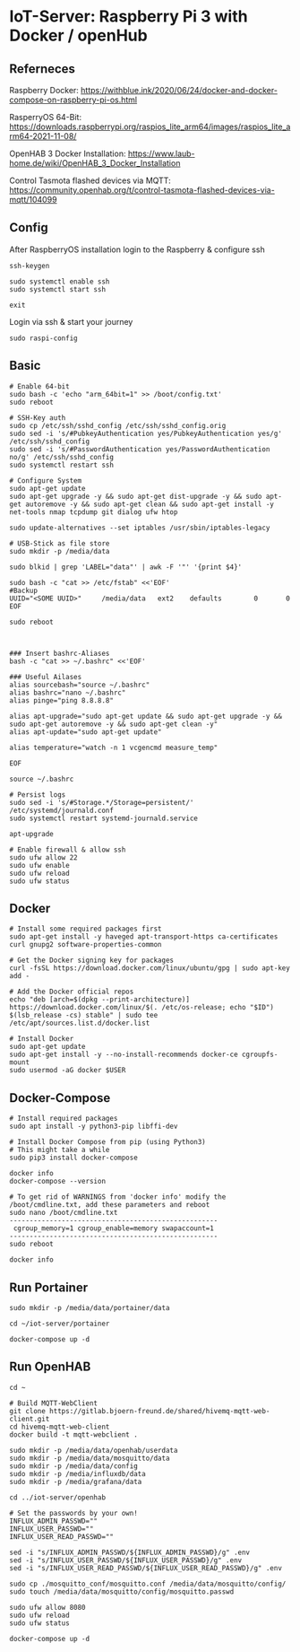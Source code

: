 # IoT-Server: Raspberry Pi 3 with Docker / openHub

## Referneces

Raspberry Docker: https://withblue.ink/2020/06/24/docker-and-docker-compose-on-raspberry-pi-os.html

RasperryOS 64-Bit: https://downloads.raspberrypi.org/raspios_lite_arm64/images/raspios_lite_arm64-2021-11-08/

OpenHAB 3 Docker Installation: https://www.laub-home.de/wiki/OpenHAB_3_Docker_Installation

Control Tasmota flashed devices via MQTT: https://community.openhab.org/t/control-tasmota-flashed-devices-via-mqtt/104099

## Config

After RaspberryOS installation login to the Raspberry & configure ssh
```
ssh-keygen

sudo systemctl enable ssh
sudo systemctl start ssh

exit
```

Login via ssh & start your journey
```
sudo raspi-config
```

## Basic

```
# Enable 64-bit
sudo bash -c 'echo "arm_64bit=1" >> /boot/config.txt'
sudo reboot

# SSH-Key auth
sudo cp /etc/ssh/sshd_config /etc/ssh/sshd_config.orig
sudo sed -i 's/#PubkeyAuthentication yes/PubkeyAuthentication yes/g' /etc/ssh/sshd_config
sudo sed -i 's/#PasswordAuthentication yes/PasswordAuthentication no/g' /etc/ssh/sshd_config
sudo systemctl restart ssh

# Configure System
sudo apt-get update
sudo apt-get upgrade -y && sudo apt-get dist-upgrade -y && sudo apt-get autoremove -y && sudo apt-get clean && sudo apt-get install -y net-tools nmap tcpdump git dialog ufw htop

sudo update-alternatives --set iptables /usr/sbin/iptables-legacy

# USB-Stick as file store
sudo mkdir -p /media/data

sudo blkid | grep 'LABEL="data"' | awk -F '"' '{print $4}'

sudo bash -c "cat >> /etc/fstab" <<'EOF'
#Backup
UUID="<SOME UUID>"     /media/data   ext2    defaults        0       0
EOF

sudo reboot



### Insert bashrc-Aliases
bash -c "cat >> ~/.bashrc" <<'EOF'

### Useful Ailases
alias sourcebash="source ~/.bashrc"
alias bashrc="nano ~/.bashrc"
alias pinge="ping 8.8.8.8"

alias apt-upgrade="sudo apt-get update && sudo apt-get upgrade -y && sudo apt-get autoremove -y && sudo apt-get clean -y"
alias apt-update="sudo apt-get update"

alias temperature="watch -n 1 vcgencmd measure_temp"

EOF

source ~/.bashrc

# Persist logs
sudo sed -i 's/#Storage.*/Storage=persistent/' /etc/systemd/journald.conf
sudo systemctl restart systemd-journald.service

apt-upgrade

# Enable firewall & allow ssh
sudo ufw allow 22
sudo ufw enable
sudo ufw reload
sudo ufw status
```

## Docker

```
# Install some required packages first
sudo apt-get install -y haveged apt-transport-https ca-certificates curl gnupg2 software-properties-common

# Get the Docker signing key for packages
curl -fsSL https://download.docker.com/linux/ubuntu/gpg | sudo apt-key add -

# Add the Docker official repos
echo "deb [arch=$(dpkg --print-architecture)] https://download.docker.com/linux/$(. /etc/os-release; echo "$ID") $(lsb_release -cs) stable" | sudo tee /etc/apt/sources.list.d/docker.list

# Install Docker
sudo apt-get update
sudo apt-get install -y --no-install-recommends docker-ce cgroupfs-mount
sudo usermod -aG docker $USER
```

## Docker-Compose

```
# Install required packages
sudo apt install -y python3-pip libffi-dev

# Install Docker Compose from pip (using Python3)
# This might take a while
sudo pip3 install docker-compose

docker info
docker-compose --version

# To get rid of WARNINGS from 'docker info' modify the /boot/cmdline.txt, add these parameters and reboot
sudo nano /boot/cmdline.txt
----------------------------------------------------
 cgroup_memory=1 cgroup_enable=memory swapaccount=1
----------------------------------------------------
sudo reboot

docker info
```

## Run Portainer

```
sudo mkdir -p /media/data/portainer/data

cd ~/iot-server/portainer

docker-compose up -d
```

## Run OpenHAB

```
cd ~

# Build MQTT-WebClient
git clone https://gitlab.bjoern-freund.de/shared/hivemq-mqtt-web-client.git
cd hivemq-mqtt-web-client
docker build -t mqtt-webclient .

sudo mkdir -p /media/data/openhab/userdata
sudo mkdir -p /media/data/mosquitto/data
sudo mkdir -p /media/data/config
sudo mkdir -p /media/influxdb/data
sudo mkdir -p /media/grafana/data

cd ../iot-server/openhab

# Set the passwords by your own!
INFLUX_ADMIN_PASSWD=""
INFLUX_USER_PASSWD=""
INFLUX_USER_READ_PASSWD=""

sed -i "s/INFLUX_ADMIN_PASSWD/${INFLUX_ADMIN_PASSWD}/g" .env
sed -i "s/INFLUX_USER_PASSWD/${INFLUX_USER_PASSWD}/g" .env
sed -i "s/INFLUX_USER_READ_PASSWD/${INFLUX_USER_READ_PASSWD}/g" .env

sudo cp ./mosquitto_conf/mosquitto.conf /media/data/mosquitto/config/
sudo touch /media/data/mosquitto/config/mosquitto.passwd

sudo ufw allow 8080
sudo ufw reload
sudo ufw status

docker-compose up -d
```

